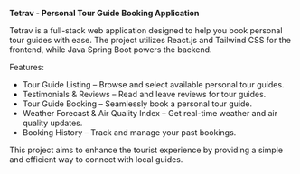 **Tetrav - Personal Tour Guide Booking Application**

Tetrav is a full-stack web application designed to help you book personal tour guides with ease. The project utilizes React.js and Tailwind CSS for the frontend, while Java Spring Boot powers the backend.

Features:
- Tour Guide Listing – Browse and select available personal tour guides.
- Testimonials & Reviews – Read and leave reviews for tour guides.
- Tour Guide Booking – Seamlessly book a personal tour guide.
- Weather Forecast & Air Quality Index – Get real-time weather and air quality updates.
- Booking History – Track and manage your past bookings.

This project aims to enhance the tourist experience by providing a simple and efficient way to connect with local guides. 
